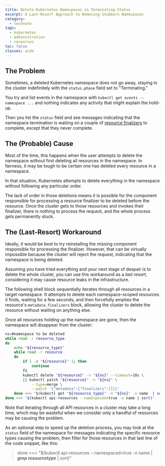 ```yaml
---
title: Delete Kubernetes Namespaces in Terminating Status
excerpt: A Last-Resort Approach to Removing Stubborn Namespaces
category:
  - technote
tags:
  - kubernetes
  - administration
  - resources
toc: false
classes: wide
---
```


## The Problem

Sometimes, a deleted Kubernetes namespace does not go away, staying in the cluster indefinitely with the `status.phase` field set to "Terminating."

You try and list events in the namespace with `kubectl get events --namespace ...` and nothing indicates any activity that might explain the hold-up.

Then you list the `status` field and see messages indicating that the namespace termination is waiting on a couple of [resource finalizers](https://kubernetes.io/docs/concepts/overview/working-with-objects/finalizers/) to complete, except that they never complete.

## The (Probable) Cause

Most of the time, this happens when the user attempts to delete the namespace without first deleting all resources in the namespace. In fairness, it may be tough to be certain one has deleted every resource in a namespace.

In that situation, Kubernetes attempts to delete everything in the namespace without following any particular order.

The lack of order in those deletions means it is possible for the component responsible for processing a resource finalizer to be deleted before the resource. Once the cluster gets to those resources and invokes their finalizer, there is nothing to process the request, and the whole process gets permanently stuck.

## The (Last-Resort) Workaround

Ideally, it would be best to try reinstalling the missing component responsible for processing the finalizer. However, that can be virtually impossible because the cluster will reject the request, indicating that the namespace is being deleted.

Assuming you have tried everything and your next stage of despair is to delete the whole cluster, you can use this workaround as a _last resort_, considering it may cause resource leaks in the infrastructure.

The following shell block sequentially iterates through all resources in a target namespace. It attempts to delete each namespace-scoped resources it finds, waiting for a few seconds, and then forcefully empties the resource's `metadata.finalizers` block, allowing the cluster to delete the resource without waiting on anything else.

Once all resources holding up the namespace are gone, then the namespace will disappear from the cluster:

```sh
ns=#namespace to be deleted
while read -r resource_type
do
    echo "${resource_type}"
    while read -r resource
    do
        if [ -z "${resource}" ]; then
            continue
        fi
        kubectl delete "${resource}" -n "${ns}" --timeout=10s \
        || kubectl patch "${resource}" -n "${ns}" \
            --type=merge \
            --patch '{"metadata":{"finalizers":[]}}'
    done <<< "$(kubectl get "${resource_type}" -n "${ns}" -o name  | sort)"
done <<< "$(kubectl api-resources --namespaced=true -o name | sort)"
```

Note that iterating through all API resources in a cluster may take a long time, which may be wasteful when we consider only a handful of resources may be causing the problem.

As an optional step to speed up the deletion process, you may look at the `status` field of the namespace for messages indicating the specific resource types causing the problem, then filter for those resources in that last line of the code snippet, like this:

> done \<\<\< "$(kubectl api-resources \-\-namespaced=true -o name \| **_grep resourcetype_** \| sort)"
